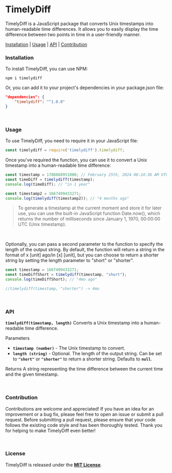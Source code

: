 # TimelyDiff

TimelyDiff is a JavaScript package that converts Unix timestamps into human-readable time differences. It allows you to easily display the time difference between two points in time in a user-friendly manner.

[Installation](#installation) | [Usage](#usage) | [API](#API) | [Contribution](#Contribution)

### Installation
To install TimelyDiff, you can use NPM:
```shell
npm i timelydiff
```

Or, you can add it to your project's dependencies in your package.json file:
```json
"dependencies": {
    "timelydiff": "^1.0.0"
}
```
<br>

### Usage
To use TimelyDiff, you need to require it in your JavaScript file:
```javascript
const timelydiff = require('timelydiff').timelydiff;
```
Once you've required the function, you can use it to convert a Unix timestamp into a human-readable time difference:
```javascript
const timestamp = 1708868951000; // February 25th, 2024 08:24:36 AM UTC
const timeDiff = timelydiff(timestamp);
console.log(timeDiff); // "in 1 year"

const timestamp2 = 1667499433271;
console.log(timelydiff(timestamp2)); // "4 months ago"
```

> To generate a timestamp at the current moment and store it for later use, you can use the built-in JavaScript function Date.now(), which returns the number of milliseconds since January 1, 1970, 00:00:00 UTC (Unix timestamp).

<br>

Optionally, you can pass a second parameter to the function to specify the length of the output string. By default, the function will return a string in the format of x [unit] ago/in [x] [unit], but you can choose to return a shorter string by setting the length parameter to "short" or "shorter".

```javascript
const timestamp = 1667499433271;
const timeDiffShort = timelydiff(timestamp, "short");
console.log(timeDiffShort); // "4mo ago"

//timelydiff(timestamp, "shorter") -> 4mo
```

<br>

### API
**`timelydiff(timestamp, length)`**
Converts a Unix timestamp into a human-readable time difference.

Parameters
- **`timestamp (number)`** - The Unix timestamp to convert.
- **`length (string)`** - Optional. The length of the output string. Can be set to **`"short"`** or **`"shorter"`** to return a shorter string. Defaults to **`null`**.

Returns
A string representing the time difference between the current time and the given timestamp.

<br>

### Contribution
Contributions are welcome and appreciated! If you have an idea for an improvement or a bug fix, please feel free to open an issue or submit a pull request. Before submitting a pull request, please ensure that your code follows the existing code style and has been thoroughly tested. Thank you for helping to make TimelyDiff even better!

<br>

### License
TimelyDiff is released under the **[MIT License](https://opensource.org/license/mit/)**.
